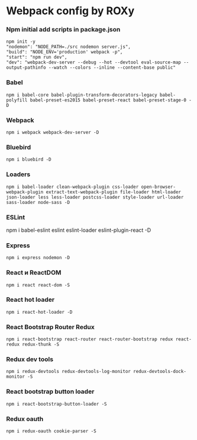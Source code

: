 # Webpack config by ROXy

### Npm initial add scripts in package.json 
    npm init -y
    "nodemon": "NODE_PATH=./src nodemon server.js",
    "build": "NODE_ENV='production' webpack -p",
    "start": "npm run dev",
    "dev": "webpack-dev-server --debug --hot --devtool eval-source-map --output-pathinfo --watch --colors --inline --content-base public"

### Babel
    npm i babel-core babel-plugin-transform-decorators-legacy babel-polyfill babel-preset-es2015 babel-preset-react babel-preset-stage-0 -D

### Webpack
    npm i webpack webpack-dev-server -D

### Bluebird
    npm i bluebird -D

### Loaders
    npm i babel-loader clean-webpack-plugin css-loader open-browser-webpack-plugin extract-text-webpack-plugin file-loader html-loader json-loader less less-loader postcss-loader style-loader url-loader sass-loader node-sass -D

### ESLint
npm i babel-eslint eslint eslint-loader eslint-plugin-react -D

### Express
    npm i express nodemon -D 

### React и ReactDOM
    npm i react react-dom -S

### React hot loader
    npm i react-hot-loader -D

### React Bootstrap Router Redux
    npm i react-bootstrap react-router react-router-bootstrap redux react-redux redux-thunk -S

### Redux dev tools
    npm i redux-devtools redux-devtools-log-monitor redux-devtools-dock-monitor -S

### React bootstrap button loader
    npm i react-bootstrap-button-loader -S

### Redux oauth
    npm i redux-oauth cookie-parser -S
